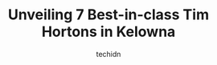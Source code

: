 ---
layout: ampstory
image: https://i0.wp.com/www.auto.or.id/wp-content/uploads/2023/06/tim-hortons-0-kelowna-1686325400.jpeg?resize=640,853
author: techidn
featured: false
description: Kelowna, British Columbia, Canada is a haven for Tim Hortons enthusiasts, boasting an impressive array of 7 top-notch establishments. Whether youre a seasoned connoisseur or simply curious 
title: Unveiling 7 Best-in-class Tim Hortons in Kelowna
cover:
   title: Unveiling 7 Best-in-class Tim Hortons in Kelowna
   subtitle: AUTO.OR.ID
   background: https://www.auto.or.id/wp-content/uploads/2023/06/tim-hortons-0-kelowna-1686325400.jpeg

pages: 
 - layout: thirds
   top: <h1>#1 Tim Hortons</h1>
   bottom: "<p>Drive through The matcha green tea if you order green tea latte they dont understand not like A Starbuck</p>"
   background: https://www.auto.or.id/wp-content/uploads/2023/06/tim-hortons-1-kelowna-1686325401.jpeg
   backgroundblur: true
 - layout: thirds
   top: <h1>#2 Tim Hortons</h1>
   bottom: "<p>3255 Lakeshore Rd, Kelowna, BC V1W 3S9, Canada</p>"
   background: https://www.auto.or.id/wp-content/uploads/2023/06/tim-hortons-2-kelowna-1686325402.jpeg
   cta:
      link: https://www.auto.or.id/unveiling-7-best-in-class-tim-hortons-in-kelowna/
      text: Unveiling 7 Best-in-class Tim Hortons in Kelowna
 - layout: thirds
   top: <h1>#3 Tim Hortons</h1>
   bottom: "<p>2090 Harvey Ave Unit 1, Kelowna, BC V1Y 8P8, Canada</p>"
   background: https://images.unsplash.com/photo-1488610883421-64eb350d7f12?ixlib=rb-4.0.3&ixid=MnwxMjA3fDB8MHxwaG90by1wYWdlfHx8fGVufDB8fHx8&auto=format&fit=crop&w=640&h=853&q=80
   cta:
      link: https://www.auto.or.id/unveiling-7-best-in-class-tim-hortons-in-kelowna/
      text: Unveiling 7 Best-in-class Tim Hortons in Kelowna
 - layout: thirds
   top: <h1>#4 Tim Hortons</h1>
   bottom: "<p>525 BC-97 Unit 600, Kelowna, BC V1Z 4C9, Canada</p>"
   background: https://images.unsplash.com/photo-1629240543128-7af4196c0bd0?ixlib=rb-4.0.3&ixid=MnwxMjA3fDB8MHxwaG90by1wYWdlfHx8fGVufDB8fHx8&auto=format&fit=crop&w=640&h=853&q=80
   cta:
      link: https://www.auto.or.id/unveiling-7-best-in-class-tim-hortons-in-kelowna/
      text: Unveiling 7 Best-in-class Tim Hortons in Kelowna
 - layout: thirds
   top: <h1>#5 Tim Hortons</h1>
   bottom: "<p>3470 Carrington Rd, Westbank, BC V4T 3C1, Canada</p>"
   background: https://images.unsplash.com/photo-1633713368363-2b04dadce462?ixlib=rb-4.0.3&ixid=MnwxMjA3fDB8MHxwaG90by1wYWdlfHx8fGVufDB8fHx8&auto=format&fit=crop&w=640&h=853&q=80
   cta:
      link: https://www.auto.or.id/unveiling-7-best-in-class-tim-hortons-in-kelowna/
      text: Unveiling 7 Best-in-class Tim Hortons in Kelowna
 - layout: thirds
   top: <h1>#6 Tim Hortons</h1>
   bottom: "<p>1936 Kane Rd, Kelowna, BC V1V 2E5, Canada</p>"
   background: https://images.unsplash.com/photo-1639928187615-feef219500a4?ixlib=rb-4.0.3&ixid=MnwxMjA3fDB8MHxwaG90by1wYWdlfHx8fGVufDB8fHx8&auto=format&fit=crop&w=640&h=853&q=80
   cta:
      link: https://www.auto.or.id/unveiling-7-best-in-class-tim-hortons-in-kelowna/
      text: Unveiling 7 Best-in-class Tim Hortons in Kelowna
 - layout: thirds
   top: <h1>#7 Tim Hortons</h1>
   bottom: "<p>2271 Harvey Ave #1571, Kelowna, BC V1Y 6H2, Canada</p>"
   background: https://images.unsplash.com/photo-1600978257452-c6c0bc8660d4?ixlib=rb-4.0.3&ixid=MnwxMjA3fDB8MHxwaG90by1wYWdlfHx8fGVufDB8fHx8&auto=format&fit=crop&w=640&h=853&q=80
   cta:
      link: https://www.auto.or.id/unveiling-7-best-in-class-tim-hortons-in-kelowna/
      text: Unveiling 7 Best-in-class Tim Hortons in Kelowna
 - layout: thirds
   middle: Continue reading...
   background: https://images.unsplash.com/photo-1519752441410-d3ca70ecb937?ixlib=rb-4.0.3&ixid=MnwxMjA3fDB8MHxwaG90by1wYWdlfHx8fGVufDB8fHx8&auto=format&fit=crop&w=640&h=853&q=80
   cta:
      link: https://www.auto.or.id/unveiling-7-best-in-class-tim-hortons-in-kelowna/
      text: Unveiling 7 Best-in-class Tim Hortons in Kelowna

---